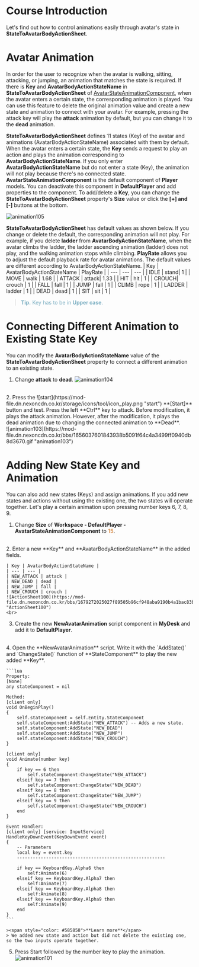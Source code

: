 # Course Introduction
Let's find out how to control animations easily through avatar's state in **StateToAvatarBodyActionSheet**. 

# Avatar Animation
In order for the user to recognize when the avatar is walking, sitting, attacking, or jumping, an animation that matches the state is required. If there is **Key** and **AvatarBodyActionStateName** in **StateToAvatarBodyActionSheet** of [AvatarStateAnimationComponent](/apiReference/Components/AvatarStateAnimationComponent{"target":"_self"}), when the avatar enters a certain state, the corresponding animation is played. You can use this feature to delete the original animation value and create a new state and animation to connect with your avatar. For example, pressing the attack key will play the **attack** animation by default, but you can change it to the **dead** animation.

**StateToAvatarBodyActionSheet** defines 11 states (Key) of the avatar and animations (AvatarBodyActionStateName) associated with them by default. When the avatar enters a certain state, the **Key** sends a request to play an action and plays the animation corresponding to **AvatarBodyActionStateName**. If you only enter **AvatarBodyActionStateName** but do not enter a state (Key), the animation will not play because there's no connected state.
**AvatarStateAnimationComponent** is the default component of **Player** models. You can deactivate this component in **DefaultPlayer** and add properties to the component. To add/delete a **Key**, you can change the **StateToAvatarBodyActionSheet** property's **Size** value or click the **[+] and [-]** buttons at the bottom.

![animation105](https://mod-file.dn.nexoncdn.co.kr/bbs/167927196496004370d09cca342d0b0ae918cc40e24ac.png "animation105")

**StateToAvatarBodyActionSheet** has default values as shown below. If you change or delete the default, the corresponding animation will not play. For example, if you delete **ladder** from **AvatarBodyActionStateName**, when the avatar climbs the ladder, the ladder ascending animation (ladder) does not play, and the walking animation stops while climbing.
**PlayRate** allows you to adjust the default playback rate for avatar animations. The default values are different according to AvatarBodyActionStateName.
| Key | AvatarBodyActionStateName | PlayRate |
| --- | --- | --- |
| IDLE | stand| 1 |
| MOVE | walk | 1.68 |
| ATTACK | attack| 1.33 |
| HIT | hit | 1 |
| CROUCH| crouch | 1 |
| FALL | fall | 1 |
| JUMP | fall | 1 |
| CLIMB | rope | 1 |
| LADDER | ladder | 1 |
| DEAD | dead | 1 |
| SIT | sit | 1 |

><span style="color: #7cafc2">**Tip.**
> Key has to be in **Upper case**.</span>


# Connecting Different Animation to Existing State Key
You can modify the **AvatarBodyActionStateName** value of the **StateToAvatarBodyActionSheet** property to connect a different animation to an existing state.

1. Change **attack** to **dead**.
![animation104](https://mod-file.dn.nexoncdn.co.kr/bbs/16793645420245e8a2fcc25234f7391c1c2585fb08417.png "animation104")
<br>
2. Press the ![start](https://mod-file.dn.nexoncdn.co.kr/storage/icons/tool/icon_play.png "start") **[Start]** button and test. Press the left **Ctrl** key to attack. Before modification, it plays the attack animation. However, after the modification, it plays the dead animation due to changing the connected animation to **Dead**.<br>![animation103](https://mod-file.dn.nexoncdn.co.kr/bbs/1656037601843938b5091f64c4a3499ff0940db8d3670.gif "animation103")

# Adding New State Key and Animation
You can also add new states (Keys) and assign animations. If you add new states and actions without using the existing one, the two states will operate together.
Let's play a certain animation upon pressing number keys 6, 7, 8, 9.

1. Change **Size** of **Workspace - DefaultPlayer - AvatarStateAnimationComponent** to <span style="color: #dc9656">**15**</span>.
<br>
2. Enter a new **Key** and **AvatarBodyActionStateName** in the added fields.
    
    | Key | AvatarBodyActionStateName |
    | --- | --- |
    | NEW_ATTACK | attack |
    | NEW_DEAD | dead |
    | NEW_JUMP | fall |
    | NEW_CROUCH | crouch |
    ![ActionSheet100](https://mod-file.dn.nexoncdn.co.kr/bbs/1679272025027f89505b96cf948aba9190b4a1bac83be.png "ActionSheet100")
    <br>
3. Create the new **NewAvatarAnimation** script component in **MyDesk** and add it to **DefaultPlayer**.
<br>
4. Open the **NewAvatarAnimation** script. Write it with the `AddState()` and `ChangeState()` function of **StateComponent** to play the new added **Key**.
    
    ```lua
    Property:
    [None]
    any stateComponent = nil
     
    Method:
    [client only]
    void OnBeginPlay()
    {
        self.stateComponent = self.Entity.StateComponent
        self.stateComponent:AddState("NEW_ATTACK") -- Adds a new state.
        self.stateComponent:AddState("NEW_DEAD")
        self.stateComponent:AddState("NEW_JUMP")
        self.stateComponent:AddState("NEW_CROUCH")
    }
    
    [client only]
    void Animate(number key) 
    {
        if key == 6 then
            self.stateComponent:ChangeState("NEW_ATTACK") 
        elseif key == 7 then
            self.stateComponent:ChangeState("NEW_DEAD")
        elseif key == 8 then
            self.stateComponent:ChangeState("NEW_JUMP")
        elseif key == 9 then
            self.stateComponent:ChangeState("NEW_CROUCH")
        end
    }
    
    Event Handler:
    [client only] [service: InputService] 
    HandleKeyDownEvent(KeyDownEvent event) 
    {
        -- Parameters
        local key = event.key
        --------------------------------------------------------
          
        if key == KeyboardKey.Alpha6 then
            self:Animate(6) 
        elseif key == KeyboardKey.Alpha7 then
            self:Animate(7)
        elseif key == KeyboardKey.Alpha8 then
            self:Animate(8)
        elseif key == KeyboardKey.Alpha9 then
            self:Animate(9)
        end
    }
    ```
       
    ><span style="color: #585858">**Learn more**</span>
    > We added new state and action but did not delete the existing one, so the two inputs operate together.

 5. Press Start followed by the number key to play the animation. 
![animation101](https://mod-file.dn.nexoncdn.co.kr/bbs/1656037637302737656324fc249a3a33872e34f4e54c4.gif "animation101")